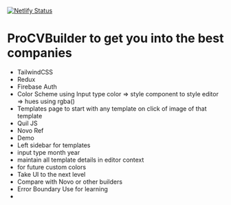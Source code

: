 [![Netlify Status](https://api.netlify.com/api/v1/badges/030c1681-d3ec-497a-8c89-f9cefbb37582/deploy-status)](https://app.netlify.com/sites/procvbuilder/deploys)

# ProCVBuilder to get you into the best companies

- TailwindCSS
- Redux 
- Firebase Auth
- Color Scheme using Input type color => style component to style editor => hues using rgba()
- Templates page to start with any template on click of image of that template  
- Quil JS 
- Novo Ref
- Demo
- Left sidebar for templates 
- input type month year 
- maintain all template details in editor context
- for future custom colors 
- Take UI to the next level
- Compare with Novo or other builders 
- Error Boundary Use for learning
- 